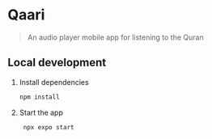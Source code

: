 # Qaari

> An audio player mobile app for listening to the Quran

## Local development

1. Install dependencies

   ```bash
   npm install
   ```

2. Start the app

   ```bash
    npx expo start
   ```

